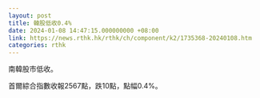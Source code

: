 ```yaml
---
layout: post
title: 韓股低收0.4%
date: 2024-01-08 14:47:15.000000000 +08:00
link: https://news.rthk.hk/rthk/ch/component/k2/1735368-20240108.htm
categories: rthk
---
```


南韓股市低收。

首爾綜合指數收報2567點，跌10點，點幅0.4%。
